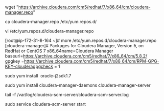    wget "https://archive.cloudera.com/cm5/redhat/7/x86_64/cm/cloudera-manager.repo"

   cp cloudera-manager.repo /etc/yum.repos.d/

   vi /etc/yum.repos.d/cloudera-manager.repo
    
   [root@ip-172-31-8-164 ~]# more /etc/yum.repos.d/cloudera-manager.repo
   [cloudera-manager]# Packages for Cloudera Manager, Version 5, on RedHat or CentOS 7 x86_64name=Cloudera Manager
   baseurl=https://archive.cloudera.com/cm5/redhat/7/x86_64/cm/5.8.2/
   gpgkey =https://archive.cloudera.com/cm5/redhat/7/x86_64/cm/RPM-GPG-KEY-clouderagpgcheck = 1

   sudo yum install  oracle-j2sdk1.7
   
   sudo yum install cloudera-manager-daemons cloudera-manager-server

   tail -f /var/log/cloudera-scm-server/cloudera-scm-server.log 

   sudo service cloudera-scm-server start
